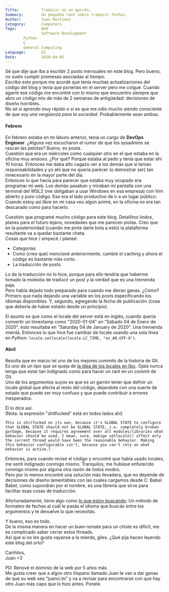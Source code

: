 ```yaml
---
Title:          Traducir es un garrón.
Summary:        Un pequeño rant sobre traducir fechas.
Author:         Juan Martínez
Category:       Computers
Tags:           Web
                Software Development
		Python
        C
        General Computing
Language:       ES
Date:           2020-04-05
---
```


Sé que dije que iba a escribir 2 posts mensuales en este blog. Pero bueno, no suelo cumplir promesas asociadas al tiempo.  
Escribo esto porque me acordé que tenía muchas actualizaciones del código del blog y tenía que ponerlas en el server pero me colgué. Cuando agarré ese código me encontré con lo mismo que encuentro siempre que abro un código mío de más de 2 semanas de antigüedad: decisiones de diseño horribles.  
No sé si aprendo muy rápido o sí es que me odio mucho siendo consciente de que *soy una vergüenza para la sociedad*. Probablemente sean ambas.

#### Febrero

En febrero estaba en mi laburo anterior, tenía un cargo de **DevOps Engineer**. ¿Alguna vez escucharon el rumor de que los sysadmins se rascan las pelotas? Bueno, es posta.  
Cuestión que era un miércoles como cualquier otro en el que estaba en la oficina muy ansioso. ¿Por qué? Porque estaba al pedo y tenía que estar ahí 10 horas. Entonces me daba alto cagazo ver a los demás que sí tenían responsabilidades y yo ahí que no quería parecer (o demostrar ser) tan innecesario en la mayor parte del día.  
Entonces lo que hacía para parecer que estaba muy ocupado era programar mi web. Los demás pasaban y miraban mi pantalla con una terminal del WSL2 (me obligaban a usar Windows en esa empresa) con Vim abierto y puro código. Ese era el lado productivo de ir a un lugar público: Cuando estoy así libre en mi casa veo algún animé, en la oficina no era tan descarado como para hacerlo.

Cuestión que programé mucho código para este blog. Detallitos lindos, planes para el futuro lejano, novedades que me parecen piolas. Creo que en la posterioridad (cuando me pinte darle bola a esto) la plataforma resultante va a quedar bastante cheta.  
Cosas que hice / empecé / planeé:

* Categorías.  
* Como (creo que) mencioné anteriormente, cambié el caching y ahora el código es bastante más corto.  
* La traducción de posts.

Lo de la traducción no lo hice, porque para ello tendría que haberme tomado la molestia de traducir un post y la verdad que es una tremenda paja.  
Pero había dejado todo preparado para cuando me dieran ganas. ¿Cómo?  
Primero que nada dejando una variable en los posts especificando los idiomas disponibles. Y, segundo, agregando la fecha de publicación (cosa que debería de haber estado desde un principio).

El asunto es que como el locale del server está en inglés, cuando quería convertir un timestamp como "2020-01-04" en "Sábado 04 de Enero de 2020", esto resultaba en "Saturday 04 de January de 2020". Una tremenda mierda. Entonces lo que hice fue cambiar de locale usando una sola línea en Python: `locale.setlocale(locale.LC_TIME, "es_AR.UTF-8")`.


#### Abril

Resulta que en marzo leí uno de los mejores commits de la historia de Git. Es uno de un tipo que se queja de [la idea de los locales en libc](https://github.com/mpv-player/mpv/commit/1e70e82baa9193f6f027338b0fab0f5078971fbe). Ojalá nunca tenga que estar tan indignado como para hacer un rant en un commit de Git.  
Uno de los argumentos suyos es que es un garrón tener que definir un locale global que afecta al resto del código, dejandote con una suerte de estado que puede ser muy confuso y que puede contribuir a errores inesperados.

Él lo dice así:  
(Nota: la expresión "shitfucked" está en todos lados ahí)  
~~~
This is shitfucked on its own, because it's GLOBAL STATE to configure that GLOBAL STATE should not be GLOBAL STATE, i.e. completely broken garbage, because it requires agreement over all modules/libraries what behavior should be used. I mean, sure, makign setlocale() affect only the current thread would have been the reasonable behavior. Making this behavior configurable isn't, because you can't rely on what behavior is active.)
~~~

Entonces, para cuando revisé el código y encontré que había usado locales, me sentí indignado conmigo mismo. Tranquilos, me hubiese enfurecido conmigo mismo por alguna otra razón de todos modos.  
Pero por lo menos encontré una solución más llevadera, que no depende de decisiones de diseño lamentables con las cuales cargamos desde C: Babel.  
Babel, como supondrán por el nombre, es una librería que sirve para facilitar esas cosas de traducción.

Afortunadamente, tiene algo como [lo que estoy buscando](http://babel.pocoo.org/en/latest/dates.html): Un método de formateo de fechas al cuál le pasás el idioma que buscás entre los argumentos y te devuelve lo que necesitás.

Y bueno, eso es todo.  
De la misma manera en hacer un buen remate para un chiste es dificil, me es complicado saber cerrar estos threads.  
Así que si no les gusta vayanse a la mierda, giles. ¿Qué pija hacen leyendo este blog del orto?  

Cariñitos,  
Juan <3

PD: Renové el dominio de la web por 5 años más.  
Me gusta creer que a algún otro hispano llamado Juan le van a dar ganas de que su web sea "juanci.to" y va a revisar para encontrarse con que hay otro Juan más capo que lo hizo antes. Ponele.
